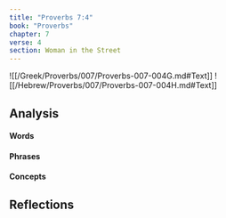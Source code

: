 ```yaml
---
title: "Proverbs 7:4"
book: "Proverbs"
chapter: 7
verse: 4
section: Woman in the Street
---
```

![[/Greek/Proverbs/007/Proverbs-007-004G.md#Text]]
![[/Hebrew/Proverbs/007/Proverbs-007-004H.md#Text]]

## Analysis

#### Words

#### Phrases

#### Concepts

## Reflections
